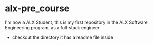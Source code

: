 # alx-pre_course
I'm now a ALX Student, this is my first repository in the ALX Software Engineering program, as a full-stack engineer

+ checkout the directory it has a readme file inside
